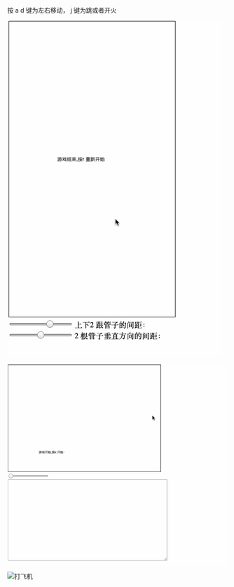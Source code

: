 按 a d 键为左右移动， j 键为跳或者开火

![bird](https://github.com/JerryChan93/homework/blob/master/gif/bird.gif?raw=true)


![打砖块](https://github.com/JerryChan93/homework/blob/master/gif/打砖块.gif?raw=true)

![打飞机](https://github.com/JerryChan93/homework/blob/master/gif/打飞机.gif?raw=true)


